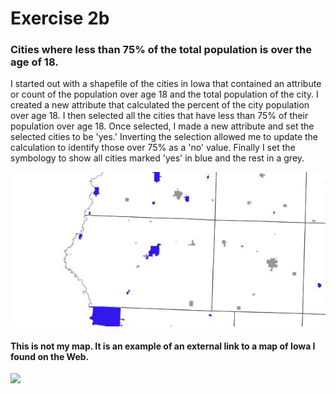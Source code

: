 # Exercise 2b

### Cities where less than 75% of the total population is over the age of 18.
I started out with a shapefile of the cities in Iowa that contained an attribute or count of the population over age 18 and the total population of the city. I created a new attribute that calculated the percent of the city population over age 18. I then selected all the cities that have less than 75% of their population over age 18. Once selected, I made a new attribute and set the selected cities to be 'yes.' Inverting the selection allowed me to update the calculation to identify those over 75% as a 'no' value. Finally I set the symbology to show all cities marked 'yes' in blue and the rest in a grey.

![My Exercise 2b map](ex2b.jpg)

#### This is not my map. It is an example of an external link to a map of Iowa I found on the Web.
<img src="https://ontheworldmap.com/usa/state/iowa/map-of-iowa.jpg"  width="640">